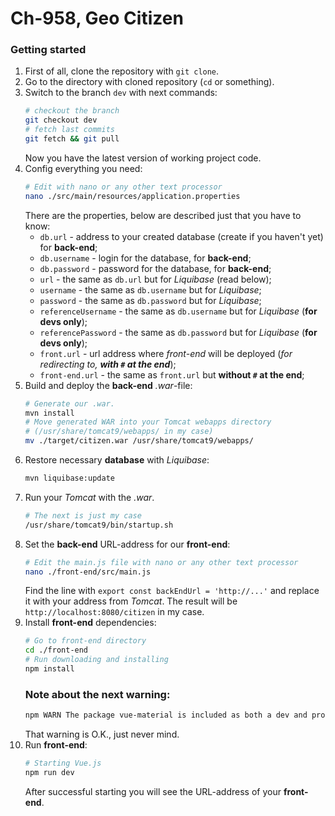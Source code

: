 # Ch-958, Geo Citizen
### Getting started
1) First of all, clone the repository with `git clone`.
1) Go to the directory with cloned repository (`cd` or something).
1) Switch to the branch `dev` with next commands:
	```bash
	# checkout the branch
	git checkout dev
	# fetch last commits
	git fetch && git pull
	```
	Now you have the latest version of working project code.
1) Config everything you need:
	```bash
	# Edit with nano or any other text processor
	nano ./src/main/resources/application.properties
	```
	There are the properties, below are described just that you have to know:
	 - `db.url` - address to your created database (create if you haven't yet) for __back-end__;
	 - `db.username` - login for the database, for __back-end__;
	 - `db.password` - password for the database, for __back-end__;
	 - `url` - the same as `db.url` but for _Liquibase_ (read below);
	 - `username` - the same as `db.username` but for _Liquibase_;
	 - `password` - the same as `db.password` but for _Liquibase_;
	 - `referenceUsername` - the same as `db.username` but for _Liquibase_ (__for devs only__);
	 - `referencePassword` - the same as `db.password` but for _Liquibase_ (__for devs only__);
	 - `front.url` - url address where _front-end_ will be deployed (_for redirecting to, __with `#` at the end___);
	 - `front-end.url` - the same as `front.url` but __without `#` at the end__;
1) Build and deploy the __back-end__ _.war_-file:
	```bash
	# Generate our .war.
	mvn install
	# Move generated WAR into your Tomcat webapps directory
	# (/usr/share/tomcat9/webapps/ in my case)
	mv ./target/citizen.war /usr/share/tomcat9/webapps/
	```
1) Restore necessary __database__ with _Liquibase_:
	```bash
	mvn liquibase:update
	```
1) Run your _Tomcat_ with the _.war_.
	```bash
	# The next is just my case
	/usr/share/tomcat9/bin/startup.sh
	```
1) Set the __back-end__ URL-address for our __front-end__:
	```bash
	# Edit the main.js file with nano or any other text processor
	nano ./front-end/src/main.js
	```
	Find the line with `export const backEndUrl = 'http://...'` and replace it with your address from _Tomcat_.
	The result will be `http://localhost:8080/citizen` in my case.
1) Install __front-end__ dependencies:
	```bash
	# Go to front-end directory
	cd ./front-end
	# Run downloading and installing
	npm install
	```
	### Note about the next warning:
    ```bash
    npm WARN The package vue-material is included as both a dev and production dependency.
    ```
    That warning is O.K., just never mind.
1) Run __front-end__:
	```bash
	# Starting Vue.js
	npm run dev
	```
	After successful starting you will see the URL-address of your __front-end__.
